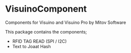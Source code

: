 # VisuinoComponent

Components for Visuino and Visuino Pro by Mitov Software

This package contains the components;

* RFID TAG READ (SPI / I2C)
* Text to Joaat Hash
